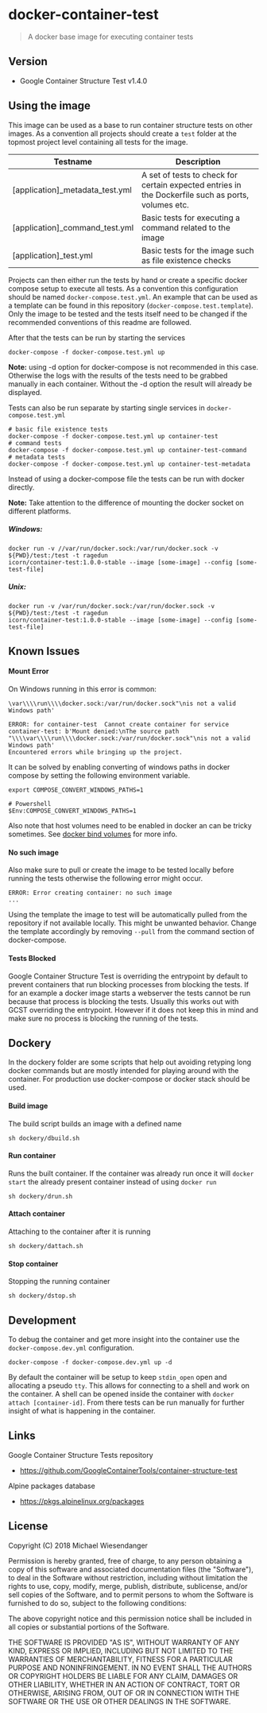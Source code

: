 # docker-container-test

> A docker base image for executing container tests

## Version

* Google Container Structure Test v1.4.0

## Using the image

This image can be used as a base to run container structure tests on other images. As a convention all projects should create a `test` folder at the topmost project level containing all tests for the image.

| Testname | Description                                                                                                                |
| -------- | -------------------------------------------------------------------------------------------------------------------------- |
| [application]_metadata_test.yml  | A set of tests to check for certain expected entries in the Dockerfile such as ports, volumes etc. |
| [application]_command_test.yml   | Basic tests for executing a command related to the image                                           |
| [application]_test.yml           | Basic tests for the image such as file existence checks                                            |

Projects can then either run the tests by hand or create a specific docker compose setup to execute all tests. As a convention this configuration should be named `docker-compose.test.yml`. An example that can be used as a template can be found in this repository (`docker-compose.test.template`). Only the image to be tested and the tests itself need to be changed if the recommended conventions of this readme are followed.

After that the tests can be run by starting the services

`docker-compose -f docker-compose.test.yml up`

**Note:** using -d option for docker-compose is not recommended in this case. Otherwise the logs with the results of the tests need to be grabbed manually in each container. Without the -d option the result will already be displayed.


Tests can also be run separate by starting single services in `docker-compose.test.yml`

```
# basic file existence tests
docker-compose -f docker-compose.test.yml up container-test
# command tests
docker-compose -f docker-compose.test.yml up container-test-command
# metadata tests
docker-compose -f docker-compose.test.yml up container-test-metadata
```

Instead of using a docker-compose file the tests can be run with docker directly.

**Note:** Take attention to the difference of mounting the docker socket on different platforms.

##### Windows:
```shell
docker run -v //var/run/docker.sock:/var/run/docker.sock -v ${PWD}/test:/test -t ragedun
icorn/container-test:1.0.0-stable --image [some-image] --config [some-test-file]
```

##### Unix:
```shell
docker run -v /var/run/docker.sock:/var/run/docker.sock -v ${PWD}/test:/test -t ragedun
icorn/container-test:1.0.0-stable --image [some-image] --config [some-test-file]
```

## Known Issues

#### Mount Error
On Windows running in this error is common:

```
\var\\\\run\\\\docker.sock:/var/run/docker.sock"\nis not a valid Windows path'

ERROR: for container-test  Cannot create container for service container-test: b'Mount denied:\nThe source path "\\\\var\\\\run\\\\docker.sock:/var/run/docker.sock"\nis not a valid Windows path'
Encountered errors while bringing up the project.
```

It can be solved by enabling converting of windows paths in docker compose by setting the following environment variable.

```
export COMPOSE_CONVERT_WINDOWS_PATHS=1

# Powershell
$Env:COMPOSE_CONVERT_WINDOWS_PATHS=1
```

Also note that host volumes need to be enabled in docker an can be tricky sometimes. See [docker bind volumes](https://docs.docker.com/storage/bind-mounts/) for more info.

#### No such image

Also make sure to pull or create the image to be tested locally before running the tests otherwise the following error might occur.

```
ERROR: Error creating container: no such image
...
```

Using the template the image to test will be automatically pulled from the repository if not available locally. This might be unwanted behavior. Change the template accordingly by removing `--pull` from the command section of docker-compose.

#### Tests Blocked

Google Container Structure Test is overriding the entrypoint by default to prevent containers that run blocking processes from blocking the tests. If for an example a docker image starts a webserver the tests cannot be run because that process is blocking the tests. Usually this works out with GCST overriding the entrypoint. However if it does not keep this in mind and make sure no process is blocking the running of the tests.

## Dockery

In the dockery folder are some scripts that help out avoiding retyping long docker commands but are mostly intended for playing around with the container. For production use docker-compose or docker stack should be used.

#### Build image

The build script builds an image with a defined name

```
sh dockery/dbuild.sh
```

#### Run container

Runs the built container. If the container was already run once it will `docker start` the already present container instead of using `docker run`

```
sh dockery/drun.sh
```

#### Attach container

Attaching to the container after it is running

```
sh dockery/dattach.sh
```

#### Stop container

Stopping the running container

```
sh dockery/dstop.sh
```

## Development

To debug the container and get more insight into the container use the `docker-compose.dev.yml`
configuration.

```
docker-compose -f docker-compose.dev.yml up -d
```

By default the container will be setup to keep `stdin_open` open and allocating a pseudo `tty`. This allows for connecting to a shell and work on the container. A shell can be opened inside the container with `docker attach [container-id]`. From there tests can be run manually for further insight of what is happening in the container.

## Links

Google Container Structure Tests repository
- https://github.com/GoogleContainerTools/container-structure-test

Alpine packages database
- https://pkgs.alpinelinux.org/packages

## License

Copyright (C) 2018 Michael Wiesendanger

Permission is hereby granted, free of charge, to any person obtaining
a copy of this software and associated documentation files (the
"Software"), to deal in the Software without restriction, including
without limitation the rights to use, copy, modify, merge, publish,
distribute, sublicense, and/or sell copies of the Software, and to
permit persons to whom the Software is furnished to do so, subject to
the following conditions:

The above copyright notice and this permission notice shall be
included in all copies or substantial portions of the Software.

THE SOFTWARE IS PROVIDED "AS IS", WITHOUT WARRANTY OF ANY KIND,
EXPRESS OR IMPLIED, INCLUDING BUT NOT LIMITED TO THE WARRANTIES OF
MERCHANTABILITY, FITNESS FOR A PARTICULAR PURPOSE AND
NONINFRINGEMENT. IN NO EVENT SHALL THE AUTHORS OR COPYRIGHT HOLDERS BE
LIABLE FOR ANY CLAIM, DAMAGES OR OTHER LIABILITY, WHETHER IN AN ACTION
OF CONTRACT, TORT OR OTHERWISE, ARISING FROM, OUT OF OR IN CONNECTION
WITH THE SOFTWARE OR THE USE OR OTHER DEALINGS IN THE SOFTWARE.
